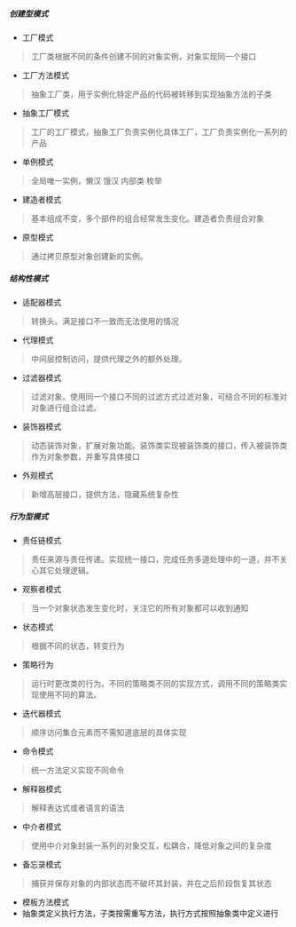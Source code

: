 ##### 创建型模式
- 工厂模式
> 工厂类根据不同的条件创建不同的对象实例，对象实现同一个接口
- 工厂方法模式
> 抽象工厂类，用于实例化特定产品的代码被转移到实现抽象方法的子类
- 抽象工厂模式
> 工厂的工厂模式，抽象工厂负责实例化具体工厂，工厂负责实例化一系列的产品
- 单例模式
> 全局唯一实例，懒汉 饿汉 内部类  枚举
- 建造者模式
> 基本组成不变，多个部件的组合经常发生变化。建造者负责组合对象
- 原型模式
> 通过拷贝原型对象创建新的实例。

##### 结构性模式
- 适配器模式
> 转换头。满足接口不一致而无法使用的情况
- 代理模式
> 中间层控制访问，提供代理之外的额外处理。
- 过滤器模式
> 过滤对象。使用同一个接口不同的过滤方式过滤对象，可结合不同的标准对对象进行组合过滤。
- 装饰器模式
> 动态装饰对象，扩展对象功能。装饰类实现被装饰类的接口，传入被装饰类作为对象参数，并重写具体接口
- 外观模式
> 新增高层接口，提供方法，隐藏系统复杂性

##### 行为型模式
- 责任链模式
> 责任来源与责任传递。实现统一接口，完成任务多道处理中的一道，并不关心其它处理逻辑。
- 观察者模式
> 当一个对象状态发生变化时，关注它的所有对象都可以收到通知
- 状态模式
> 根据不同的状态，转变行为
- 策略行为
> 运行时更改类的行为。不同的策略类不同的实现方式，调用不同的策略类实现使用不同的算法。
- 迭代器模式
> 顺序访问集合元素而不需知道底层的具体实现
- 命令模式
> 统一方法定义实现不同命令
- 解释器模式
> 解释表达式或者语言的语法
- 中介者模式
> 使用中介对象封装一系列的对象交互，松耦合，降低对象之间的复杂度
- 备忘录模式
> 捕获并保存对象的内部状态而不破坏其封装，并在之后阶段恢复其状态
- 模板方法模式
- 抽象类定义执行方法，子类按需重写方法，执行方式按照抽象类中定义进行